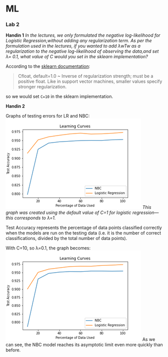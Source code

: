 # ML
### Lab 2



**Handin 1**
*In the lectures, we only formulated the negative log-likelihood for Logistic Regression,without adding any regularization term. As per the formulation used in the lectures, if you wanted to add λwTw as a regularization to the negative log-likelihood of observing the data,and set λ= 0.1, what value of C would you set in the sklearn implementation?*

According to the [sklearn documentation](https://scikit-learn.org/stable/modules/generated/sklearn.linear_model.LogisticRegression.html#sklearn.linear_model.LogisticRegression):
> Cfloat, default=1.0
> ~ Inverse of regularization strength; must be a positive float. Like in support vector machines, smaller values specify stronger regularization.

so we would set `C=10` in the sklearn implementation.

**Handin 2**

Graphs of testing errors for LR and NBC:
![Learning Curves](./error_plot.png)
*This graph was created using the default value of C=1 for logistic regression—this corresponds to λ=1.*

Test Accuracy represents the percentage of data points classified correctly when the models are run on the testing data (i.e. it is the number of correct classifications, divided by the total number of data points).

With C=10, so λ=0.1, the graph becomes:
![Learning Curves](./error_plot2.png)
As we can see, the NBC model reaches its asymptotic limit even more quickly than before.